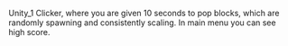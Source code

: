 Unity_1
Clicker, where you are given 10 seconds to pop blocks, which are randomly spawning and consistently scaling. In main menu you can see high score.
